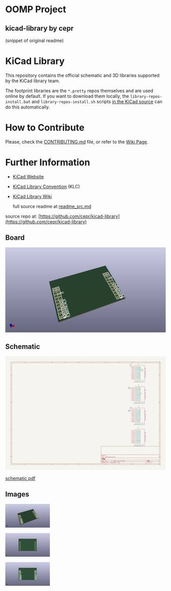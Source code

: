# OOMP Project  
## kicad-library  by cepr  
  
(snippet of original readme)  
  
KiCad Library  
=============  
  
This repository contains the official schematic and 3D libraries supported by the KiCad library team.  
  
The footprint libraries are the `*.pretty` repos themselves and are used online by default. If you want to download them locally, the `library-repos-install.bat` and `library-repos-install.sh` scripts [in the KiCad source](http://bazaar.launchpad.net/~kicad-product-committers/kicad/product/files/head:/scripts/) can do this automatically.  
  
  
How to Contribute  
=================  
  
Please, check the [CONTRIBUTING.md](CONTRIBUTING.md) file, or refer to the [Wiki Page](https://github.com/KiCad/kicad-library/wiki/How-To-Contribute).  
  
Further Information  
===================  
  
* [KiCad Website](http://kicad-pcb.org/contribute/librarians/)  
* [KiCad Library Convention](https://github.com/KiCad/kicad-library/wiki/Kicad-Library-Convention) (KLC)  
* [KiCad Library Wiki](https://github.com/KiCad/kicad-library/wiki)  
  
  full source readme at [readme_src.md](readme_src.md)  
  
source repo at: [https://github.com/cepr/kicad-library](https://github.com/cepr/kicad-library)  
## Board  
  
[![working_3d.png](working_3d_600.png)](working_3d.png)  
## Schematic  
  
[![working_schematic.png](working_schematic_600.png)](working_schematic.png)  
  
[schematic pdf](working_schematic.pdf)  
## Images  
  
[![working_3d.png](working_3d_140.png)](working_3d.png)  
  
[![working_3d_back.png](working_3d_back_140.png)](working_3d_back.png)  
  
[![working_3d_front.png](working_3d_front_140.png)](working_3d_front.png)  
